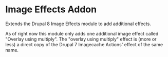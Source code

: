 # Image Effects Addon
Extends the Drupal 8 Image Effects module to add additional effects.

As of right now this module only adds one additional image effect called "Overlay using multiply". The "overlay using multiply" effect is (more or less) a direct copy of the Drupal 7 Imagecache Actions' effect of the same name.
